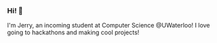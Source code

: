 ### Hi! 👋

I'm Jerry, an incoming student at Computer Science @UWaterloo! I love going to hackathons and making cool projects! 
<!--
Anyways, I would tell you a joke about UDP, but you probably wouldn't get it. 

**Bobliuuu/Bobliuuu** is a ✨ _special_ ✨ repository because its `README.md` (this file) appears on your GitHub profile.

Here are some ideas to get you started:

- 🔭 I’m currently working on ...
- 🌱 I’m currently learning ...
- 👯 I’m looking to collaborate on ...
- 🤔 I’m looking for help with ...
- 💬 Ask me about ...
- 📫 How to reach me: ...
- 😄 Pronouns: ...
- ⚡ Fun fact: ...
-->
